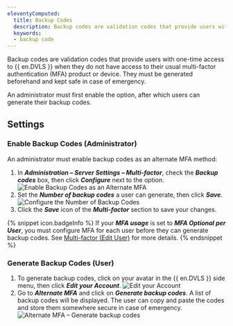 ```yaml
---
eleventyComputed:
  title: Backup Codes
  description: Backup codes are validation codes that provide users with one-time access to {{ en.DVLS }} when they do not have access to their usual MFA product or device. They must be generated beforehand and kept safe in case of emergency.
  keywords:
  - backup code
---
```

Backup codes are validation codes that provide users with one-time access to {{ en.DVLS }} when they do not have access to their usual multi-factor authentication (MFA) product or device. They must be generated beforehand and kept safe in case of emergency.

An administrator must first enable the option, after which users can generate their backup codes.

## Settings

### Enable Backup Codes (Administrator)

An administrator must enable backup codes as an alternate MFA method:

1. In ***Administration – Server Settings – Multi-factor***, check the ***Backup codes*** box, then click ***Configure*** next to the option.
![Enable Backup Codes as an Alternate MFA](https://cdnweb.devolutions.net/docs/en/server/ServerOp7017.png)
1. Set the ***Number of backup codes*** a user can generate, then click ***Save***.
![Configure the Number of Backup Codes](https://cdnweb.devolutions.net/docs/en/server/ServerOp7018.png)
1. Click the ***Save*** icon of the ***Multi-factor*** section to save your changes.

{% snippet icon.badgeInfo %}
If your ***MFA usage*** is set to ***MFA Optional per User***, you must configure MFA for each user before they can generate backup codes. See [Multi-factor (Edit User)](/server/web-interface/administration/security-management/users/edit-user-two-factor/) for more details.
{% endsnippet %}

### Generate Backup Codes (User)

1. To generate backup codes, click on your avatar in the {{ en.DVLS }} side menu, then click ***Edit your Account***.
![Edit your Account](https://cdnweb.devolutions.net/docs/en/server/ServerOp7020.png)
1. Go to ***Alternate MFA*** and click on ***Generate backup codes***. A list of backup codes will be displayed. The user can copy and paste the codes and store them somewhere secure in case of emergency.
![Alternate MFA – Generate backup codes](https://cdnweb.devolutions.net/docs/en/server/ServerOp7021.png)

